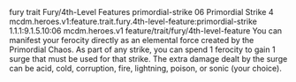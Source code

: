 <ability>
  <metadata>
    <class>fury</class>
    <feature_type>trait</feature_type>
    <file_dpath>Fury/4th-Level Features</file_dpath>
    <item_id>primordial-strike</item_id>
    <item_index>06</item_index>
    <item_name>Primordial Strike</item_name>
    <level>4</level>
    <scc>mcdm.heroes.v1:feature.trait.fury.4th-level-feature:primordial-strike</scc>
    <scdc>1.1.1:9.1.5.10:06</scdc>
    <source>mcdm.heroes.v1</source>
    <type>feature/trait/fury/4th-level-feature</type>
  </metadata>
  <effects>
    <effect type="mundane">You can manifest your ferocity directly as an elemental force created by the Primordial Chaos. As part of any strike, you can spend 1 ferocity to gain 1 surge that must be used for that strike. The extra damage dealt by the surge can be acid, cold, corruption, fire, lightning, poison, or sonic (your choice).</effect>
  </effects>
</ability>
